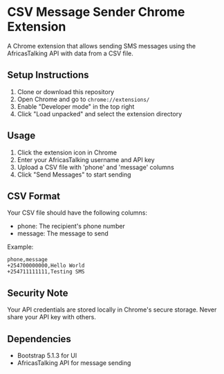 # CSV Message Sender Chrome Extension

A Chrome extension that allows sending SMS messages using the AfricasTalking API with data from a CSV file.

## Setup Instructions

1. Clone or download this repository
2. Open Chrome and go to `chrome://extensions/`
3. Enable "Developer mode" in the top right
4. Click "Load unpacked" and select the extension directory

## Usage

1. Click the extension icon in Chrome
2. Enter your AfricasTalking username and API key
3. Upload a CSV file with 'phone' and 'message' columns
4. Click "Send Messages" to start sending

## CSV Format

Your CSV file should have the following columns:
- phone: The recipient's phone number
- message: The message to send

Example:
```csv
phone,message
+254700000000,Hello World
+254711111111,Testing SMS
```

## Security Note

Your API credentials are stored locally in Chrome's secure storage. Never share your API key with others.

## Dependencies

- Bootstrap 5.1.3 for UI
- AfricasTalking API for message sending
